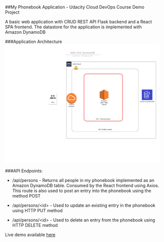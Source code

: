 ##My Phonebook Application - Udacity Cloud DevOps Course Demo Project

A basic web application with CRUD REST API Flask backend and a React SPA frontend. The datastore 
for the application is implemented with Amazon DynamoDB

###Application Architecture
![AWS Diagram](AWS_EC2_DynamoDB.png)

###API Endpoints:

* /api/persons -  Returns all people in my phonebook implemented as an Amazon DynamoDB table. Consumed by the React frontend using Axios. This route is also used to post an entry into the phonebook using the method POST

* /api/persons/&lt;id&gt; - Used to update an existing entry in the phonebook using HTTP PUT method

* /api/persons/&lt;id&gt; - Used to delete an entry from the phonebook using HTTP DELETE method

Live demo available [here](http://ec2-54-167-252-171.compute-1.amazonaws.com/)

